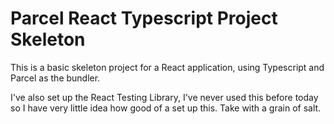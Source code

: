 # Parcel React Typescript Project Skeleton

This is a basic skeleton project for a React application, using Typescript and Parcel as the bundler.

I've also set up the React Testing Library, I've never used this before today so I have very little idea how good of a set up this. Take with a grain of salt.
